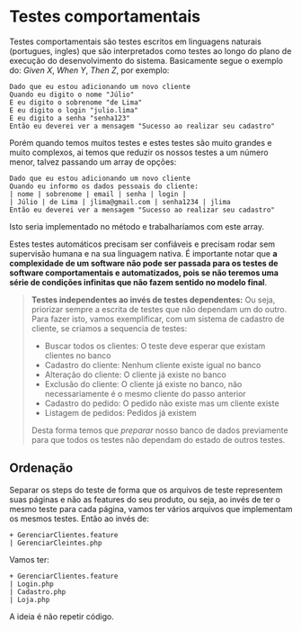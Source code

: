 # Testes comportamentais

Testes comportamentais são testes escritos em linguagens naturais (portugues, ingles) que são interpretados como testes ao longo do plano de execução do desenvolvimento do sistema. Basicamente segue o exemplo do: *Given X*, *When Y*, *Then Z*, por exemplo:

```
Dado que eu estou adicionando um novo cliente
Quando eu digito o nome "Júlio"
E eu digito o sobrenome "de Lima"
E eu digito o login "julio.lima"
E eu digito a senha "senha123"
Então eu deverei ver a mensagem "Sucesso ao realizar seu cadastro"
```

Porém quando temos muitos testes e estes testes são muito grandes e muito complexos, ai temos que reduzir os nossos testes a um número menor, talvez passando um array de opções:

```
Dado que eu estou adicionando um novo cliente
Quando eu informo os dados pessoais do cliente:
| nome | sobrenome | email | senha | login |
| Júlio | de Lima | jlima@gmail.com | senha1234 | jlima
Então eu deverei ver a mensagem "Sucesso ao realizar seu cadastro"
```

Isto seria implementado no método e trabalharíamos com este array.

Estes testes automáticos precisam ser confiáveis e precisam rodar sem supervisão humana e na sua linguagem nativa. É importante notar que **a complexidade de um software não pode ser passada para os testes de software comportamentais e automatizados, pois se não teremos uma série de condições infinitas que não fazem sentido no modelo final**.

> **Testes independentes ao invés de testes dependentes:** Ou seja, priorizar sempre a escrita de testes que não dependam um do outro.  Para fazer isto, vamos exemplificar, com um sistema de cadastro de cliente, se criamos a sequencia de testes:
>
> - Buscar todos os clientes: O teste deve esperar que existam clientes no banco
> - Cadastro do cliente: Nenhum cliente existe igual no banco
> - Alteração do cliente: O cliente já existe no banco
> - Exclusão do cliente: O cliente já existe no banco, não necessariamente é o mesmo cliente do passo anterior
> - Cadastro do pedido: O pedido não existe mas um cliente existe
> - Listagem de pedidos: Pedidos já existem
>
> Desta forma temos que *preparar* nosso banco de dados previamente para que todos os testes não dependam do estado de outros testes.

## Ordenação

Separar os steps do teste de forma que os arquivos de teste representem suas páginas e não as features do seu produto, ou seja, ao invés de ter o mesmo teste para cada página, vamos ter vários arquivos que implementam os mesmos testes. Então ao invés de:

```
+ GerenciarClientes.feature
| GerenciarCleintes.php
```

 Vamos ter:

```
+ GerenciarClientes.feature
| Login.php
| Cadastro.php
| Loja.php
```

A ideia é não repetir código.

